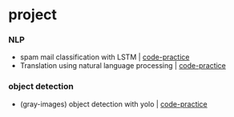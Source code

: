 # project

### NLP
- spam mail classification with LSTM | [code-practice](https://github.com/rbdus0715/one-week-one-project/blob/main/code-practice/spam%20mail%20classification%20with%20LSTM.ipynb)
- Translation using natural language processing | [code-practice](https://github.com/rbdus0715/one-week-one-project/blob/main/code-practice/Translation%20using%20natural%20language%20processing.ipynb)

### object detection
- (gray-images) object detection  with yolo | [code-practice]()
